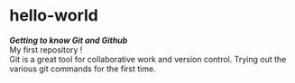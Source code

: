 # hello-world
***Getting to know Git and Github***   
My first repository !  
Git is a great tool for collaborative work and version control. Trying out the various git commands for the first time.   
